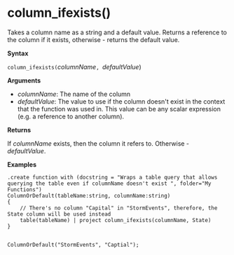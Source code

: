 # column_ifexists()

Takes a column name as a string and a default value. Returns a reference to the column if it exists, 
otherwise - returns the default value.

**Syntax**

`column_ifexists(`*columnName*`, `*defaultValue*)

**Arguments**

* *columnName*: The name of the column
* *defaultValue*: The value to use if the column doesn't exist in the context that the function was used in.
				  This value can be any scalar expression (e.g. a reference to another column).

**Returns**

If *columnName* exists, then the column it refers to. Otherwise - *defaultValue*.

**Examples**

<!-- csl -->
```
.create function with (docstring = "Wraps a table query that allows querying the table even if columnName doesn't exist ", folder="My Functions")
ColumnOrDefault(tableName:string, columnName:string)
{
	// There's no column "Capital" in "StormEvents", therefore, the State column will be used instead
	table(tableName) | project column_ifexists(columnName, State)
}


ColumnOrDefault("StormEvents", "Captial");
```
